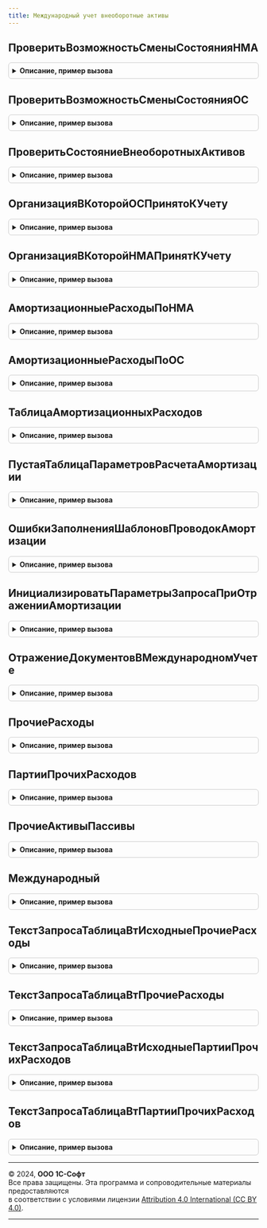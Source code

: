 ```yaml
---
title: Международный учет внеоборотные активы
---
```



## ПроверитьВозможностьСменыСостоянияНМА
<details style="margin: 1em 0; padding: 0.5em; border: 1px solid #ccc; border-radius: 6px;">

<summary style="font-weight: bold; cursor: pointer;">Описание, пример вызова</summary>

```bsl

// Выполняет проверку возможности смены статуса для переданных в качестве параметра активов.
//
// Параметры:
// 		ОбъектДокумента - ДокументСсылка.ПринятиеКУчетуНМАМеждународныйУчет, ДокументСсылка.СписаниеНМАМеждународныйУчет - Объект документа, который меняет состояние актива
// 		ВнеоборотныеАктивы - Массив, СправочникСсылка.НематериальныеАктивы - Внеоборотные активы для проверки
// 		НовоеСостояние - Перечисление.СостоянияНМА - Значение нового состояния актива
// 		Отказ - Булево - возвращаемый параметр.
//
Процедура ПроверитьВозможностьСменыСостоянияНМА(ОбъектДокумента, ВнеоборотныеАктивы, НовоеСостояние, Отказ=Ложь) Экспорт
```

Пример вызова
```bsl
МеждународныйУчетВнеоборотныеАктивы.ПроверитьВозможностьСменыСостоянияНМА(ОбъектДокумента, ВнеоборотныеАктивы, НовоеСостояние, Отказ);
```
</details>

## ПроверитьВозможностьСменыСостоянияОС
<details style="margin: 1em 0; padding: 0.5em; border: 1px solid #ccc; border-radius: 6px;">

<summary style="font-weight: bold; cursor: pointer;">Описание, пример вызова</summary>

```bsl

// Выполняет проверку возможности смены статуса для переданных в качестве параметра активов.
//
// Параметры:
// 		ОбъектДокумента - ДокументСсылка.ПринятиеКУчетуОСМеждународныйУчет, ДокументСсылка.СписаниеОСМеждународныйУчет - Объект документа, который меняет состояние актива
// 		ВнеоборотныеАктивы - Массив, СправочникСсылка.ОбъектыЭксплуатации - Внеоборотные активы для проверки
// 		НовоеСостояние - Перечисление.СостоянияОС - Значение нового состояния актива
// 		Отказ - Булево - возвращаемый параметр.
//
Процедура ПроверитьВозможностьСменыСостоянияОС(ОбъектДокумента, ВнеоборотныеАктивы, НовоеСостояние, Отказ=Ложь) Экспорт
```

Пример вызова
```bsl
МеждународныйУчетВнеоборотныеАктивы.ПроверитьВозможностьСменыСостоянияОС(ОбъектДокумента, ВнеоборотныеАктивы, НовоеСостояние, Отказ);
```
</details>

## ПроверитьСостояниеВнеоборотныхАктивов
<details style="margin: 1em 0; padding: 0.5em; border: 1px solid #ccc; border-radius: 6px;">

<summary style="font-weight: bold; cursor: pointer;">Описание, пример вызова</summary>

```bsl

// Выполняет проверку принадлежности объекта внеоборотного актива условиям требуемого состояния.
//
// Параметры:
// 		ВнеоборотныеАктивы - Массив из СправочникСсылка.НематериальныеАктивы, СправочникСсылка.ОбъектыЭксплуатации, СправочникСсылка.НематериальныеАктивы, СправочникСсылка.ОбъектыЭксплуатации - Внеоборотные активы для проверки
// 		ТребуемоеСостояние - Структура - Структура описания требуемого состояния:
// 			*Организация - Массив из СправочникСсылка.Организации, СправочникСсылка.Организации - (необязательно) Список организаций, которым может принадлежать актив
// 			*Подразделение - Массив из СправочникСсылка.СтруктураПредприятия, СправочникСсылка.СтруктураПредприятия - (необязательно) Список подразделений, которым может принадлежать актив
// 			*Состояние - Массив из ПеречислениеСсылка.СостоянияНМА, ПеречислениеСсылка.СостоянияОС - (необязательно) Список состояний, которым может принадлежать актив
// 			*ВидАктива - Массив из ПеречислениеСсылка.ВидыВнеоборотныхАктивов - (необязательно) Список видов актива, которым может принадлежать актив
// 		ПараметрыПроверки - Неопределено, Структура - Структура параметров проверки:
// 			*ДатаСведений - Дата - (необязательно) Дата получения сведений об активе
// 			*ИсключаемыйРегистратор - ДокументСсылка - (необязательно) Ссылка на документ, исключаемый из выборки при получении состояния активов.
//
// Возвращаемое значение:
// 		Соответствие Из КлючИЗначение - Соответствие объектов учета, не удовлетворяющих условиям заданного требуемого состояния:
// 			*Ключ - СправочникСсылка.НематериальныеАктивы, СправочникСсылка.ОбъектыЭксплуатации - объект проверки
// 			*Значение - Структура - Структура с полями описания текущего состояния объекта:
// 				** Организация - СправочникСсылка.Организации
// 				** Подразделение - СправочникСсылка.СтруктураПредприятия
//
Функция ПроверитьСостояниеВнеоборотныхАктивов(ВнеоборотныеАктивы, ТребуемоеСостояние, ПараметрыПроверки=Неопределено) Экспорт
```

Пример вызова
```bsl
Результат = МеждународныйУчетВнеоборотныеАктивы.ПроверитьСостояниеВнеоборотныхАктивов(ВнеоборотныеАктивы, ТребуемоеСостояние, ПараметрыПроверки);
```
</details>

## ОрганизацияВКоторойОСПринятоКУчету
<details style="margin: 1em 0; padding: 0.5em; border: 1px solid #ccc; border-radius: 6px;">

<summary style="font-weight: bold; cursor: pointer;">Описание, пример вызова</summary>

```bsl

// Определяет в какой организации ОС принято к учету.
//
// Параметры:
//  ОсновноеСредство - СправочникСсылка.ОбъектыЭксплуатации - ОС, для которого нужно проверить принятие к учету.
//
// Возвращаемое значение:
//  СправочникСсылка.Организации - организация, в которой данное ОС принято к учету.
//
Функция ОрганизацияВКоторойОСПринятоКУчету(ОсновноеСредство) Экспорт
```

Пример вызова
```bsl
Результат = МеждународныйУчетВнеоборотныеАктивы.ОрганизацияВКоторойОСПринятоКУчету(ОсновноеСредство) 
```
</details>

## ОрганизацияВКоторойНМАПринятКУчету
<details style="margin: 1em 0; padding: 0.5em; border: 1px solid #ccc; border-radius: 6px;">

<summary style="font-weight: bold; cursor: pointer;">Описание, пример вызова</summary>

```bsl

// Определяет в какой организации НМА принят к учету.
//
// Параметры:
//  НематериальныйАктив - СправочникСсылка.НематериальныеАктивы - НМА, для которого нужно проверить принятие к учету.
//
// Возвращаемое значение:
//  СправочникСсылка.Организации - организация, в которой НМА принят к учету.
//
Функция ОрганизацияВКоторойНМАПринятКУчету(НематериальныйАктив) Экспорт
```

Пример вызова
```bsl
Результат = МеждународныйУчетВнеоборотныеАктивы.ОрганизацияВКоторойНМАПринятКУчету(НематериальныйАктив) 
```
</details>

## АмортизационныеРасходыПоНМА
<details style="margin: 1em 0; padding: 0.5em; border: 1px solid #ccc; border-radius: 6px;">

<summary style="font-weight: bold; cursor: pointer;">Описание, пример вызова</summary>

```bsl

// Возвращает таблицу с данными об амортизации к начислению и настройках отражения в заданном периоде.
//
// Параметры:
// 		Дата - Дата - Дата периода начисления амортизации
// 		Организация - СправочникСсылк.Организации - Организация, в которой приняты к учету объекты внеоборотных активов
// 		Объекты - Массив, СправочникСсылка.НематериальныеАктивы - Массив ссылок на объект или ссылка на объект для начисления амортизации.
//
// Возвращаемое значение:
// 		ТаблицаЗначений - Таблица в формате, который описан в процедуре МеждународныйУчетВнеоборотныеАктивы.ТаблицаАмортизационныхРасходов.
//
Функция АмортизационныеРасходыПоНМА(Знач Дата, Знач Организация, Знач Объекты=Неопределено, ТаблицаПараметровРасчетаАмортизации = Неопределено) Экспорт
```

Пример вызова
```bsl
Результат = МеждународныйУчетВнеоборотныеАктивы.АмортизационныеРасходыПоНМА(Дата, Организация, Объекты, ТаблицаПараметровРасчетаАмортизации);
```
</details>

## АмортизационныеРасходыПоОС
<details style="margin: 1em 0; padding: 0.5em; border: 1px solid #ccc; border-radius: 6px;">

<summary style="font-weight: bold; cursor: pointer;">Описание, пример вызова</summary>

```bsl

// Возвращает таблицу с данными об амортизации к начислению и настройках отражения в заданном периоде.
//
// Параметры:
// 		Дата - Дата - Дата периода начисления амортизации
// 		Организация - СправочникСсылк.Организации - Организация, в которой приняты к учету объекты внеоборотных активов
// 		Объекты - Массив, СправочникСсылка.ОбъектыЭксплуатации - Массив ссылок на объект или ссылка на объект для начисления амортизации.
//
// Возвращаемое значение:
// 		ТаблицаЗначений - Таблица в формате, который описан в процедуре МеждународныйУчетВнеоборотныеАктивы.ТаблицаАмортизационныхРасходов.
//
Функция АмортизационныеРасходыПоОС(Знач Дата, Знач Организация, Знач Объекты=Неопределено, ТаблицаПараметровРасчетаАмортизации = Неопределено) Экспорт
```

Пример вызова
```bsl
Результат = МеждународныйУчетВнеоборотныеАктивы.АмортизационныеРасходыПоОС(Дата, Организация, Объекты, ТаблицаПараметровРасчетаАмортизации);
```
</details>

## ТаблицаАмортизационныхРасходов
<details style="margin: 1em 0; padding: 0.5em; border: 1px solid #ccc; border-radius: 6px;">

<summary style="font-weight: bold; cursor: pointer;">Описание, пример вызова</summary>

```bsl

// Возвращает пустую таблицу для данных о начисленной амортизации
//
// Возвращаемое значение:
// 		ТаблицаЗначений - Таблица для данных о начисленной амортизации.
//
Функция ТаблицаАмортизационныхРасходов() Экспорт
```

Пример вызова
```bsl
Результат = МеждународныйУчетВнеоборотныеАктивы.ТаблицаАмортизационныхРасходов() 
```
</details>

## ПустаяТаблицаПараметровРасчетаАмортизации
<details style="margin: 1em 0; padding: 0.5em; border: 1px solid #ccc; border-radius: 6px;">

<summary style="font-weight: bold; cursor: pointer;">Описание, пример вызова</summary>

```bsl

Функция ПустаяТаблицаПараметровРасчетаАмортизации() Экспорт
```

Пример вызова
```bsl
Результат = МеждународныйУчетВнеоборотныеАктивы.ПустаяТаблицаПараметровРасчетаАмортизации() 
```
</details>

## ОшибкиЗаполненияШаблоновПроводокАмортизации
<details style="margin: 1em 0; padding: 0.5em; border: 1px solid #ccc; border-radius: 6px;">

<summary style="font-weight: bold; cursor: pointer;">Описание, пример вызова</summary>

```bsl

// Выполняет проверку и возвращает массив ошибок заполнения шаблонов проводок по амортизации внеоборотных активов.
//
// Параметры:
// 		Дата - Дата - Дата документа, с которой сравнивается период действия настройки
// 		Организация - СправочникСсылка.Организации - Организация
// 		СтатьиРасходов - Массив - Массив элементов типа <ПланВидовХарактеристикСсылка.СтатьиРасходов>.
//
// Возвращаемое значение:
// 		Структура - Структура списка ошибок создаваемая при первом вызове ОбщегоНазначенияКлиентСервер.ДобавитьОшибкуПользователю.
//
Функция ОшибкиЗаполненияШаблоновПроводокАмортизации(Дата, Организация, СтатьиРасходов) Экспорт
```

Пример вызова
```bsl
Результат = МеждународныйУчетВнеоборотныеАктивы.ОшибкиЗаполненияШаблоновПроводокАмортизации(Дата, Организация, СтатьиРасходов) 
```
</details>

## ИнициализироватьПараметрыЗапросаПриОтраженииАмортизации
<details style="margin: 1em 0; padding: 0.5em; border: 1px solid #ccc; border-radius: 6px;">

<summary style="font-weight: bold; cursor: pointer;">Описание, пример вызова</summary>

```bsl

// Инициализирует параметры запроса данных проведения при отражении начисленной амортизации.
//
// Параметры:
// 		Запрос - Запрос - Объект запроса к данным.
//
Процедура ИнициализироватьПараметрыЗапросаПриОтраженииАмортизации(Запрос) Экспорт
```

Пример вызова
```bsl
МеждународныйУчетВнеоборотныеАктивы.ИнициализироватьПараметрыЗапросаПриОтраженииАмортизации(Запрос) 
```
</details>

## ОтражениеДокументовВМеждународномУчете
<details style="margin: 1em 0; padding: 0.5em; border: 1px solid #ccc; border-radius: 6px;">

<summary style="font-weight: bold; cursor: pointer;">Описание, пример вызова</summary>

```bsl

// Заполняет текст запроса движений по регистру отражения документов в международном учете.
//
// Параметры:
// 		ТекстыЗапроса - СписокЗначений - Список текстов запроса
// 		Регистры - Строка, Структура, Неопределено - список регистров, разделенных запятой, или структура, в ключах которой - имена регистров требующихся к заполнению.
//
Процедура ОтражениеДокументовВМеждународномУчете(ТекстыЗапроса, Регистры) Экспорт
```

Пример вызова
```bsl
МеждународныйУчетВнеоборотныеАктивы.ОтражениеДокументовВМеждународномУчете(ТекстыЗапроса, Регистры) 
```
</details>

## ПрочиеРасходы
<details style="margin: 1em 0; padding: 0.5em; border: 1px solid #ccc; border-radius: 6px;">

<summary style="font-weight: bold; cursor: pointer;">Описание, пример вызова</summary>

```bsl

// Заполняет текст запроса движений по прочим расходам
//
// Параметры:
// 		ТекстыЗапроса - СписокЗначений - Список текстов запроса
// 		Регистры - Строка, Структура, Неопределено - список регистров, разделенных запятой, или структура, в ключах которой - имена регистров требующихся к заполнению
// 		ДополнительныйТекстЗапроса - Строка - Текст запроса для включение в объединение с основным.
//
Процедура ПрочиеРасходы(ТекстыЗапроса, Регистры, ДополнительныйТекстЗапроса=Неопределено) Экспорт
```

Пример вызова
```bsl
МеждународныйУчетВнеоборотныеАктивы.ПрочиеРасходы(ТекстыЗапроса, Регистры, ДополнительныйТекстЗапроса);
```
</details>

## ПартииПрочихРасходов
<details style="margin: 1em 0; padding: 0.5em; border: 1px solid #ccc; border-radius: 6px;">

<summary style="font-weight: bold; cursor: pointer;">Описание, пример вызова</summary>

```bsl

// Заполняет текст запроса движений по партиям прочих расходов
//
// Параметры:
// 		ТекстыЗапроса - СписокЗначений - Список текстов запроса
// 		Регистры - Строка, Структура, Неопределено - список регистров, разделенных запятой, или структура, в ключах которой - имена регистров требующихся к заполнению
// 		ДополнительныйТекстЗапроса - Строка - Текст запроса для включение в объединение с основным.
//
Процедура ПартииПрочихРасходов(ТекстыЗапроса, Регистры, ДополнительныйТекстЗапроса=Неопределено) Экспорт
```

Пример вызова
```bsl
МеждународныйУчетВнеоборотныеАктивы.ПартииПрочихРасходов(ТекстыЗапроса, Регистры, ДополнительныйТекстЗапроса);
```
</details>

## ПрочиеАктивыПассивы
<details style="margin: 1em 0; padding: 0.5em; border: 1px solid #ccc; border-radius: 6px;">

<summary style="font-weight: bold; cursor: pointer;">Описание, пример вызова</summary>

```bsl

// Текст запроса таблицы движений прочих активов/пассивов при проведении документа начисления амортизации.
//
// Параметры:
// 		ТекстыЗапроса - СписокЗначений - Список текстов запроса
// 		Регистры - Строка, Структура, Неопределено - список регистров, разделенных запятой, или структура, в ключах которой - имена регистров требующихся к заполнению
// 		ДополнительныйТекстЗапроса - Строка - Текст запроса для включение в объединение с основным.
//
Процедура ПрочиеАктивыПассивы(ТекстыЗапроса, Регистры, ДополнительныйТекстЗапроса=Неопределено) Экспорт
```

Пример вызова
```bsl
МеждународныйУчетВнеоборотныеАктивы.ПрочиеАктивыПассивы(ТекстыЗапроса, Регистры, ДополнительныйТекстЗапроса);
```
</details>

## Международный
<details style="margin: 1em 0; padding: 0.5em; border: 1px solid #ccc; border-radius: 6px;">

<summary style="font-weight: bold; cursor: pointer;">Описание, пример вызова</summary>

```bsl

// Заполняет текст запроса проводок амортизации в регистре международного учета
//
// Параметры:
// 		ТекстыЗапроса - СписокЗначений - Список текстов запроса
// 		Регистры - Строка, Структура, Неопределено - список регистров, разделенных запятой, или структура, в ключах которой - имена регистров требующихся к заполнению
// 		ДополнительныйТекстЗапроса - Строка - Текст запроса для включение в объединение с основным.
//
Процедура Международный(ТекстыЗапроса, Регистры, ДополнительныйТекстЗапроса=Неопределено) Экспорт
```

Пример вызова
```bsl
МеждународныйУчетВнеоборотныеАктивы.Международный(ТекстыЗапроса, Регистры, ДополнительныйТекстЗапроса);
```
</details>

## ТекстЗапросаТаблицаВтИсходныеПрочиеРасходы
<details style="margin: 1em 0; padding: 0.5em; border: 1px solid #ccc; border-radius: 6px;">

<summary style="font-weight: bold; cursor: pointer;">Описание, пример вызова</summary>

```bsl

Процедура ТекстЗапросаТаблицаВтИсходныеПрочиеРасходы(ТекстыЗапроса, ДополнительныйТекстЗапроса) Экспорт
```

Пример вызова
```bsl
МеждународныйУчетВнеоборотныеАктивы.ТекстЗапросаТаблицаВтИсходныеПрочиеРасходы(ТекстыЗапроса, ДополнительныйТекстЗапроса));
```
</details>

## ТекстЗапросаТаблицаВтПрочиеРасходы
<details style="margin: 1em 0; padding: 0.5em; border: 1px solid #ccc; border-radius: 6px;">

<summary style="font-weight: bold; cursor: pointer;">Описание, пример вызова</summary>

```bsl

Функция ТекстЗапросаТаблицаВтПрочиеРасходы(ТекстыЗапроса, ДополнительныйТекстЗапроса) Экспорт
```

Пример вызова
```bsl
Результат = МеждународныйУчетВнеоборотныеАктивы.ТекстЗапросаТаблицаВтПрочиеРасходы(ТекстыЗапроса, ДополнительныйТекстЗапроса));
```
</details>

## ТекстЗапросаТаблицаВтИсходныеПартииПрочихРасходов
<details style="margin: 1em 0; padding: 0.5em; border: 1px solid #ccc; border-radius: 6px;">

<summary style="font-weight: bold; cursor: pointer;">Описание, пример вызова</summary>

```bsl

Процедура ТекстЗапросаТаблицаВтИсходныеПартииПрочихРасходов(ТекстыЗапроса, ДополнительныйТекстЗапроса) Экспорт
```

Пример вызова
```bsl
МеждународныйУчетВнеоборотныеАктивы.ТекстЗапросаТаблицаВтИсходныеПартииПрочихРасходов(ТекстыЗапроса, ДополнительныйТекстЗапроса));
```
</details>

## ТекстЗапросаТаблицаВтПартииПрочихРасходов
<details style="margin: 1em 0; padding: 0.5em; border: 1px solid #ccc; border-radius: 6px;">

<summary style="font-weight: bold; cursor: pointer;">Описание, пример вызова</summary>

```bsl

Функция ТекстЗапросаТаблицаВтПартииПрочихРасходов(ТекстыЗапроса, ДополнительныйТекстЗапроса) Экспорт
```

Пример вызова
```bsl
Результат = МеждународныйУчетВнеоборотныеАктивы.ТекстЗапросаТаблицаВтПартииПрочихРасходов(ТекстыЗапроса, ДополнительныйТекстЗапроса));
```
</details>

---

© 2024, **ООО 1С-Софт**  
Все права защищены. Эта программа и сопроводительные материалы предоставляются  
в соответствии с условиями лицензии [Attribution 4.0 International (CC BY 4.0)](https://creativecommons.org/licenses/by/4.0/legalcode).

---
